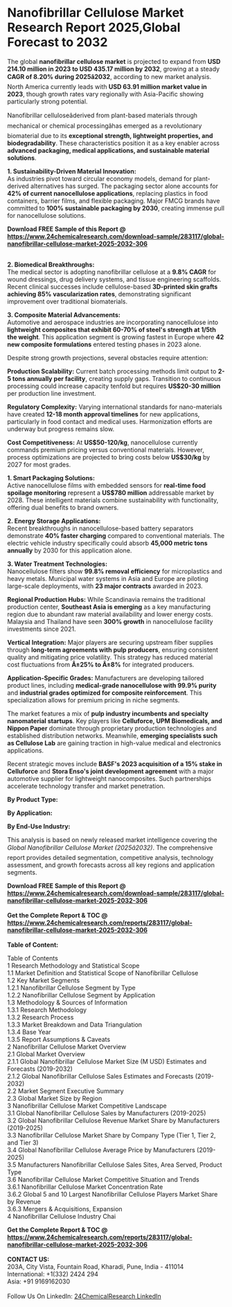 <h1>Nanofibrillar Cellulose Market Research Report 2025,Global Forecast to 2032</h1><p>The global <strong>nanofibrillar cellulose market</strong> is projected to expand from <strong>USD 214.10 million in 2023 to USD 435.17 million by 2032</strong>, growing at a steady <strong>CAGR of 8.20% during 2025â2032</strong>, according to new market analysis. North America currently leads with <strong>USD 63.91 million market value in 2023</strong>, though growth rates vary regionally with Asia-Pacific showing particularly strong potential.</p><p>Nanofibrillar celluloseâderived from plant-based materials through mechanical or chemical processingâhas emerged as a revolutionary biomaterial due to its <strong>exceptional strength, lightweight properties, and biodegradability</strong>. These characteristics position it as a key enabler across <strong>advanced packaging, medical applications, and sustainable material solutions</strong>.</p><p><strong>1. Sustainability-Driven Material Innovation:</strong><br>
As industries pivot toward circular economy models, demand for plant-derived alternatives has surged. The packaging sector alone accounts for <strong>42% of current nanocellulose applications</strong>, replacing plastics in food containers, barrier films, and flexible packaging. Major FMCG brands have committed to <strong>100% sustainable packaging by 2030</strong>, creating immense pull for nanocellulose solutions.</p><div><b>Download FREE Sample of this Report @ 
            <a href="https://www.24chemicalresearch.com/download-sample/283117/global-nanofibrillar-cellulose-market-2025-2032-306">
            https://www.24chemicalresearch.com/download-sample/283117/global-nanofibrillar-cellulose-market-2025-2032-306</a></b></div><br><p><strong>2. Biomedical Breakthroughs:</strong><br>
The medical sector is adopting nanofibrillar cellulose at a <strong>9.8% CAGR</strong> for wound dressings, drug delivery systems, and tissue engineering scaffolds. Recent clinical successes include cellulose-based <strong>3D-printed skin grafts achieving 85% vascularization rates</strong>, demonstrating significant improvement over traditional biomaterials.</p><p><strong>3. Composite Material Advancements:</strong><br>
Automotive and aerospace industries are incorporating nanocellulose into <strong>lightweight composites that exhibit 60-70% of steel's strength at 1/5th the weight</strong>. This application segment is growing fastest in Europe where <strong>42 new composite formulations</strong> entered testing phases in 2023 alone.</p><p>Despite strong growth projections, several obstacles require attention:</p><p><strong>Production Scalability:</strong> Current batch processing methods limit output to <strong>2-5 tons annually per facility</strong>, creating supply gaps. Transition to continuous processing could increase capacity tenfold but requires <strong>US$20-30 million</strong> per production line investment.</p><p><strong>Regulatory Complexity:</strong> Varying international standards for nano-materials have created <strong>12-18 month approval timelines</strong> for new applications, particularly in food contact and medical uses. Harmonization efforts are underway but progress remains slow.</p><p><strong>Cost Competitiveness:</strong> At <strong>US$50-120/kg</strong>, nanocellulose currently commands premium pricing versus conventional materials. However, process optimizations are projected to bring costs below <strong>US$30/kg</strong> by 2027 for most grades.</p><p><strong>1. Smart Packaging Solutions:</strong><br>
Active nanocellulose films with embedded sensors for <strong>real-time food spoilage monitoring</strong> represent a <strong>US$780 million</strong> addressable market by 2028. These intelligent materials combine sustainability with functionality, offering dual benefits to brand owners.</p><p><strong>2. Energy Storage Applications:</strong><br>
Recent breakthroughs in nanocellulose-based battery separators demonstrate <strong>40% faster charging</strong> compared to conventional materials. The electric vehicle industry specifically could absorb <strong>45,000 metric tons annually</strong> by 2030 for this application alone.</p><p><strong>3. Water Treatment Technologies:</strong><br>
Nanocellulose filters show <strong>99.8% removal efficiency</strong> for microplastics and heavy metals. Municipal water systems in Asia and Europe are piloting large-scale deployments, with <strong>23 major contracts</strong> awarded in 2023.</p><p><strong>Regional Production Hubs:</strong> While Scandinavia remains the traditional production center, <strong>Southeast Asia is emerging</strong> as a key manufacturing region due to abundant raw material availability and lower energy costs. Malaysia and Thailand have seen <strong>300% growth</strong> in nanocellulose facility investments since 2021.</p><p><strong>Vertical Integration:</strong> Major players are securing upstream fiber supplies through <strong>long-term agreements with pulp producers</strong>, ensuring consistent quality and mitigating price volatility. This strategy has reduced material cost fluctuations from <strong>Â±25% to Â±8%</strong> for integrated producers.</p><p><strong>Application-Specific Grades:</strong> Manufacturers are developing tailored product lines, including <strong>medical-grade nanocellulose with 99.9% purity</strong> and <strong>industrial grades optimized for composite reinforcement</strong>. This specialization allows for premium pricing in niche segments.</p><p>The market features a mix of <strong>pulp industry incumbents and specialty nanomaterial startups</strong>. Key players like <strong>Celluforce, UPM Biomedicals, and Nippon Paper</strong> dominate through proprietary production technologies and established distribution networks. Meanwhile, <strong>emerging specialists such as Cellulose Lab</strong> are gaining traction in high-value medical and electronics applications.</p><p>Recent strategic moves include <strong>BASF's 2023 acquisition of a 15% stake in Celluforce</strong> and <strong>Stora Enso's joint development agreement</strong> with a major automotive supplier for lightweight nanocomposites. Such partnerships accelerate technology transfer and market penetration.</p><p><strong>By Product Type:</strong></p><p><strong>By Application:</strong></p><p><strong>By End-Use Industry:</strong></p><p>This analysis is based on newly released market intelligence covering the <em>Global Nanofibrillar Cellulose Market (2025â2032)</em>. The comprehensive report provides detailed segmentation, competitive analysis, technology assessment, and growth forecasts across all key regions and application segments.</p><div><b>Download FREE Sample of this Report @ 
            <a href="https://www.24chemicalresearch.com/download-sample/283117/global-nanofibrillar-cellulose-market-2025-2032-306">
            https://www.24chemicalresearch.com/download-sample/283117/global-nanofibrillar-cellulose-market-2025-2032-306</a></b></div><br><div><b>Get the Complete Report & TOC @ 
            <a href="https://www.24chemicalresearch.com/reports/283117/global-nanofibrillar-cellulose-market-2025-2032-306">
            https://www.24chemicalresearch.com/reports/283117/global-nanofibrillar-cellulose-market-2025-2032-306</a></b></div><br>
            <b>Table of Content:</b><p>Table of Contents<br />
1 Research Methodology and Statistical Scope<br />
1.1 Market Definition and Statistical Scope of Nanofibrillar Cellulose<br />
1.2 Key Market Segments<br />
1.2.1 Nanofibrillar Cellulose Segment by Type<br />
1.2.2 Nanofibrillar Cellulose Segment by Application<br />
1.3 Methodology & Sources of Information<br />
1.3.1 Research Methodology<br />
1.3.2 Research Process<br />
1.3.3 Market Breakdown and Data Triangulation<br />
1.3.4 Base Year<br />
1.3.5 Report Assumptions & Caveats<br />
2 Nanofibrillar Cellulose Market Overview<br />
2.1 Global Market Overview<br />
2.1.1 Global Nanofibrillar Cellulose Market Size (M USD) Estimates and Forecasts (2019-2032)<br />
2.1.2 Global Nanofibrillar Cellulose Sales Estimates and Forecasts (2019-2032)<br />
2.2 Market Segment Executive Summary<br />
2.3 Global Market Size by Region<br />
3 Nanofibrillar Cellulose Market Competitive Landscape<br />
3.1 Global Nanofibrillar Cellulose Sales by Manufacturers (2019-2025)<br />
3.2 Global Nanofibrillar Cellulose Revenue Market Share by Manufacturers (2019-2025)<br />
3.3 Nanofibrillar Cellulose Market Share by Company Type (Tier 1, Tier 2, and Tier 3)<br />
3.4 Global Nanofibrillar Cellulose Average Price by Manufacturers (2019-2025)<br />
3.5 Manufacturers Nanofibrillar Cellulose Sales Sites, Area Served, Product Type<br />
3.6 Nanofibrillar Cellulose Market Competitive Situation and Trends<br />
3.6.1 Nanofibrillar Cellulose Market Concentration Rate<br />
3.6.2 Global 5 and 10 Largest Nanofibrillar Cellulose Players Market Share by Revenue<br />
3.6.3 Mergers & Acquisitions, Expansion<br />
4 Nanofibrillar Cellulose Industry Chai</p><div><b>Get the Complete Report & TOC @ 
            <a href="https://www.24chemicalresearch.com/reports/283117/global-nanofibrillar-cellulose-market-2025-2032-306">
            https://www.24chemicalresearch.com/reports/283117/global-nanofibrillar-cellulose-market-2025-2032-306</a></b></div><br><b>CONTACT US:</b><br>
            203A, City Vista, Fountain Road, Kharadi, Pune, India - 411014<br>
            International: +1(332) 2424 294<br>
            Asia: +91 9169162030 <br><br>
            Follow Us On LinkedIn: <a href="https://www.linkedin.com/company/24chemicalresearch/">24ChemicalResearch LinkedIn</a>